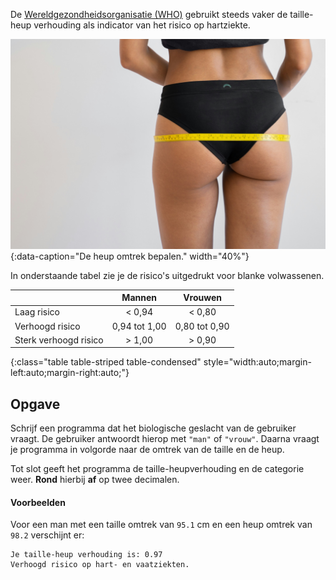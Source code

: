 De <a href="https://nl.wikipedia.org/wiki/Wereldgezondheidsorganisatie" target="_blank">Wereldgezondheidsorganisatie (WHO)</a> gebruikt steeds vaker de taille-heup verhouding als indicator van het risico op hartziekte. 

![De heup omtrek bepalen.](media/huha-inc.jpg "Foto door Huha Inc. op Unsplash."){:data-caption="De heup omtrek bepalen." width="40%"}


In onderstaande tabel zie je de risico's uitgedrukt voor blanke volwassenen.

|                       | Mannen        |   Vrouwen     |
|:----------------------|:-------------:|:-------------:|
| Laag risico           | < 0,94        | < 0,80        |
| Verhoogd risico       | 0,94 tot 1,00 | 0,80 tot 0,90 |
| Sterk verhoogd risico | > 1,00        | > 0,90        |
{:class="table table-striped table-condensed" style="width:auto;margin-left:auto;margin-right:auto;"}

## Opgave
Schrijf een programma dat het biologische geslacht van de gebruiker vraagt. De gebruiker antwoordt hierop met `"man"` of `"vrouw"`. Daarna vraagt je programma in volgorde naar de omtrek van de taille en de heup. 

Tot slot geeft het programma de taille-heupverhouding en de categorie weer. **Rond** hierbij **af** op twee decimalen.

#### Voorbeelden
Voor een man met een taille omtrek van `95.1` cm en een heup omtrek van `98.2` verschijnt er:
```
Je taille-heup verhouding is: 0.97
Verhoogd risico op hart- en vaatziekten.
```